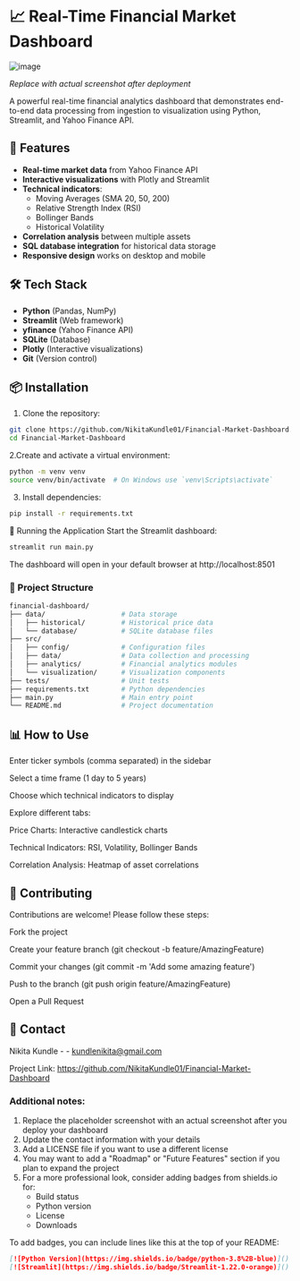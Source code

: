 # 📈 Real-Time Financial Market Dashboard

![image](https://github.com/user-attachments/assets/bb54a071-f46e-40f6-a7d0-408ef17c2f85)

 
*Replace with actual screenshot after deployment*

A powerful real-time financial analytics dashboard that demonstrates end-to-end data processing from ingestion to visualization using Python, Streamlit, and Yahoo Finance API.

## 🚀 Features

- **Real-time market data** from Yahoo Finance API
- **Interactive visualizations** with Plotly and Streamlit
- **Technical indicators**:
  - Moving Averages (SMA 20, 50, 200)
  - Relative Strength Index (RSI)
  - Bollinger Bands
  - Historical Volatility
- **Correlation analysis** between multiple assets
- **SQL database integration** for historical data storage
- **Responsive design** works on desktop and mobile

## 🛠️ Tech Stack

- **Python** (Pandas, NumPy)
- **Streamlit** (Web framework)
- **yfinance** (Yahoo Finance API)
- **SQLite** (Database)
- **Plotly** (Interactive visualizations)
- **Git** (Version control)

## 📦 Installation

1. Clone the repository:
```bash
git clone https://github.com/NikitaKundle01/Financial-Market-Dashboard.git
cd Financial-Market-Dashboard
```

2.Create and activate a virtual environment:
```bash
python -m venv venv
source venv/bin/activate  # On Windows use `venv\Scripts\activate`
```

3. Install dependencies:
```bash
pip install -r requirements.txt
```

🏃 Running the Application
Start the Streamlit dashboard:
```bash
streamlit run main.py
```
The dashboard will open in your default browser at http://localhost:8501

### 📂 Project Structure

```bash
financial-dashboard/
├── data/                   # Data storage
│   ├── historical/         # Historical price data
│   └── database/           # SQLite database files
├── src/
│   ├── config/             # Configuration files
│   ├── data/               # Data collection and processing
│   ├── analytics/          # Financial analytics modules
│   └── visualization/      # Visualization components
├── tests/                  # Unit tests
├── requirements.txt        # Python dependencies
├── main.py                 # Main entry point
└── README.md               # Project documentation
```

## 📊 How to Use
Enter ticker symbols (comma separated) in the sidebar

Select a time frame (1 day to 5 years)

Choose which technical indicators to display

Explore different tabs:

Price Charts: Interactive candlestick charts

Technical Indicators: RSI, Volatility, Bollinger Bands

Correlation Analysis: Heatmap of asset correlations

## 🤝 Contributing
Contributions are welcome! Please follow these steps:

Fork the project

Create your feature branch (git checkout -b feature/AmazingFeature)

Commit your changes (git commit -m 'Add some amazing feature')

Push to the branch (git push origin feature/AmazingFeature)

Open a Pull Request

## 📧 Contact
Nikita Kundle -  - kundlenikita@gmail.com

Project Link: https://github.com/NikitaKundle01/Financial-Market-Dashboard


### Additional notes:

1. Replace the placeholder screenshot with an actual screenshot after you deploy your dashboard
2. Update the contact information with your details
3. Add a LICENSE file if you want to use a different license
4. You may want to add a "Roadmap" or "Future Features" section if you plan to expand the project
5. For a more professional look, consider adding badges from shields.io for:
   - Build status
   - Python version
   - License
   - Downloads

To add badges, you can include lines like this at the top of your README:
```markdown
[![Python Version](https://img.shields.io/badge/python-3.8%2B-blue)]()
[![Streamlit](https://img.shields.io/badge/Streamlit-1.22.0-orange)]()
